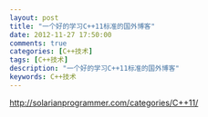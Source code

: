```yaml
---
layout: post
title: "一个好的学习C++11标准的国外博客"
date: 2012-11-27 17:50:00 
comments: true
categories: [C++技术]
tags: [C++技术]
description: "一个好的学习C++11标准的国外博客"
keywords: C++技术
---
```


 http://solarianprogrammer.com/categories/C++11/
